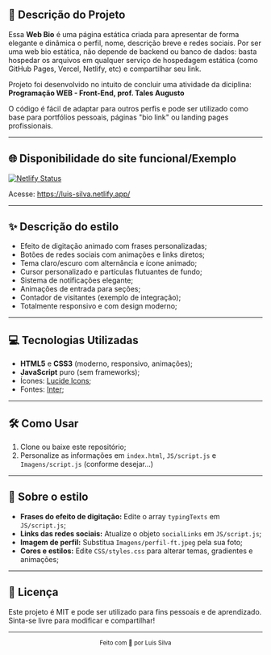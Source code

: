 ## 📖 Descrição do Projeto

Essa <b>Web Bio</b> é uma página estática criada para apresentar de forma elegante e dinâmica o perfil, nome, descrição breve e redes sociais. Por ser uma web bio estática, não depende de backend ou banco de dados: basta hospedar os arquivos em qualquer serviço de hospedagem estática (como GitHub Pages, Vercel, Netlify, etc) e compartilhar seu link.

Projeto foi desenvolvido no intuito de concluir uma atividade da diciplina: **Programação WEB - Front-End, prof. Tales Augusto**

O código é fácil de adaptar para outros perfis e pode ser utilizado como base para portfólios pessoais, páginas "bio link" ou landing pages profissionais.

---

## 🌐 Disponibilidade do site funcional/Exemplo

[![Netlify Status](https://api.netlify.com/api/v1/badges/061eb133-4975-4d2e-a02f-6da031463316/deploy-status)](https://app.netlify.com/projects/luis-silva/deploys)

Acesse: https://luis-silva.netlify.app/

---

## ✨ Descrição do estilo

- Efeito de digitação animado com frases personalizadas;
- Botões de redes sociais com animações e links diretos;
- Tema claro/escuro com alternância e ícone animado;
- Cursor personalizado e partículas flutuantes de fundo;
- Sistema de notificações elegante;
- Animações de entrada para seções;
- Contador de visitantes (exemplo de integração);
- Totalmente responsivo e com design moderno;

---

## 💻 Tecnologias Utilizadas

- <b>HTML5</b> e <b>CSS3</b> (moderno, responsivo, animações);
- <b>JavaScript</b> puro (sem frameworks);
- Ícones: <a href="https://lucide.dev/" target="_blank">Lucide Icons</a>;
- Fontes: <a href="https://fonts.google.com/specimen/Inter" target="_blank">Inter</a>;

---

## 🛠️ Como Usar

1. Clone ou baixe este repositório;
2. Personalize as informações em `index.html`, `JS/script.js` e `Imagens/script.js` (conforme desejar...)

---

## 🎨 Sobre o estilo

- **Frases do efeito de digitação:** Edite o array `typingTexts` em `JS/script.js`;
- **Links das redes sociais:** Atualize o objeto `socialLinks` em `JS/script.js`;
- **Imagem de perfil:** Substitua `Imagens/perfil-ft.jpeg` pela sua foto;
- **Cores e estilos:** Edite `CSS/styles.css` para alterar temas, gradientes e animações;

---

## 📄 Licença

Este projeto é MIT e pode ser utilizado para fins pessoais e de aprendizado. Sinta-se livre para modificar e compartilhar!

---

<div align="center">
	<sub>Feito com 💙 por Luis Silva</sub>
</div>
